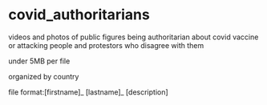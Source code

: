 # covid_authoritarians

videos and photos of public figures being authoritarian about covid vaccine or attacking people and protestors who disagree with them

under 5MB per file

organized by country

file format:[firstname]_ [lastname]_ [description]
